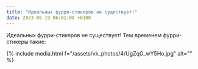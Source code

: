 ```yaml
---
title: "Идеальных фурри-стикеров не существует!"
date: 2023-06-19 06:01:00 +0300
---
```


Идеальных фурри-стикеров не существует!
Тем временем фурри-стикеры такие:

{% include media.html f="/assets/vk_photos/4/UgZqG_wY5Ho.jpg" alt="" %}
